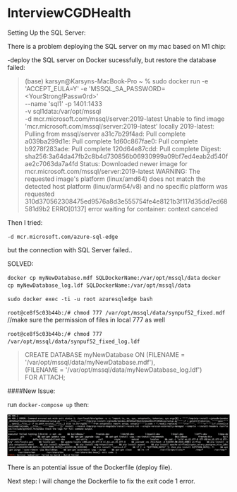 # InterviewCGDHealth

Setting Up the SQL Server:

There is a problem deploying the SQL server on my mac based on M1 chip:

-deploy the SQL server on Docker sucessfully, but restore the database failed:

>(base) karsyn@Karsyns-MacBook-Pro ~ % sudo docker run -e 'ACCEPT_EULA=Y' -e 'MSSQL_SA_PASSWORD=<YourStrong!Passw0rd>' \
   --name 'sql1' -p 1401:1433 \
   -v sql1data:/var/opt/mssql \
   -d mcr.microsoft.com/mssql/server:2019-latest
Unable to find image 'mcr.microsoft.com/mssql/server:2019-latest' locally
2019-latest: Pulling from mssql/server
a31c7b29f4ad: Pull complete 
a039ba299d1e: Pull complete 
1d60c867fae0: Pull complete 
b9278f283ade: Pull complete 
120d64e87cdd: Pull complete 
Digest: sha256:3a64da47fb2c8b4d730856b06930999a09bf7ed4eab2d540fae2c7063da7a4fd
Status: Downloaded newer image for mcr.microsoft.com/mssql/server:2019-latest
WARNING: The requested image's platform (linux/amd64) does not match the detected host platform (linux/arm64/v8) and no specific platform was requested
310d370562308475ed9576a8d3e555754fe4e8121b3f117d35dd7ed68581d9b2
ERRO[0137] error waiting for container: context canceled 


Then I tried:

`-d mcr.microsoft.com/azure-sql-edge`

but the connection with SQL Server failed..

SOLVED:

`docker cp myNewDatabase.mdf SQLDockerName:/var/opt/mssql/data`
`docker cp myNewDatabase_log.ldf SQLDockerName:/var/opt/mssql/data`



`sudo docker exec -ti -u root azuresqledge bash`

`root@ce8f5c03b44b:/# chmod 777 /var/opt/mssql/data/synpuf52_fixed.mdf` //make sure the permission of files in local 777 as well

`root@ce8f5c03b44b:/# chmod 777 /var/opt/mssql/data/synpuf52_fixed_log.ldf`


>CREATE DATABASE myNewDatabase
    ON (FILENAME = '/var/opt/mssql/data/myNewDatabase.mdf'),   
    (FILENAME = '/var/opt/mssql/data/myNewDatabase_log.ldf')   
    FOR ATTACH; 


####New Issue:

run `docker-compose up` then:


![issue of deploying GE](issue1.png)


There is an potential issue of the Dockerfile (deploy file). 


Next step: I will change the Dockerfile to fix the exit code 1 error.


